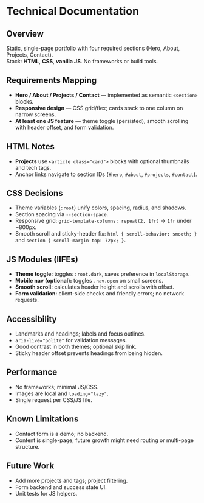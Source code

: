 # Technical Documentation

## Overview
Static, single-page portfolio with four required sections (Hero, About, Projects, Contact).  
Stack: **HTML**, **CSS**, **vanilla JS**. No frameworks or build tools.

## Requirements Mapping
- **Hero / About / Projects / Contact** — implemented as semantic `<section>` blocks.
- **Responsive design** — CSS grid/flex; cards stack to one column on narrow screens.
- **At least one JS feature** — theme toggle (persisted), smooth scrolling with header offset, and form validation.


## HTML Notes
- **Projects** use `<article class="card">` blocks with optional thumbnails and tech tags.
- Anchor links navigate to section IDs (`#hero`, `#about`, `#projects`, `#contact`).

## CSS Decisions
- Theme variables (`:root`) unify colors, spacing, radius, and shadows.
- Section spacing via `--section-space`.
- Responsive grid: `grid-template-columns: repeat(2, 1fr)` → `1fr` under ~800px.
- Smooth scroll and sticky-header fix: `html { scroll-behavior: smooth; }` and `section { scroll-margin-top: 72px; }`.

## JS Modules (IIFEs)
- **Theme toggle:** toggles `:root.dark`, saves preference in `localStorage`.
- **Mobile nav (optional):** toggles `.nav.open` on small screens.
- **Smooth scroll:** calculates header height and scrolls with offset.
- **Form validation:** client-side checks and friendly errors; no network requests.

## Accessibility
- Landmarks and headings; labels and focus outlines.
- `aria-live="polite"` for validation messages.
- Good contrast in both themes; optional skip link.
- Sticky header offset prevents headings from being hidden.

## Performance
- No frameworks; minimal JS/CSS.
- Images are local and `loading="lazy"`.
- Single request per CSS/JS file.

## Known Limitations
- Contact form is a demo; no backend.
- Content is single-page; future growth might need routing or multi-page structure.

## Future Work
- Add more projects and tags; project filtering.
- Form backend and success state UI.
- Unit tests for JS helpers.


